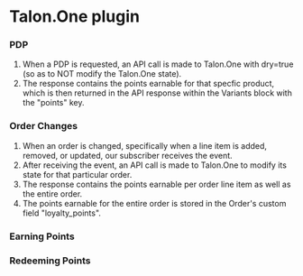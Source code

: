 # Talon.One plugin

### PDP

1. When a PDP is requested, an API call is made to Talon.One with dry=true (so as to NOT modify the Talon.One state).
2. The response contains the points earnable for that specfic product, which is then returned in the API response within the Variants block with the "points" key.

### Order Changes

1. When an order is changed, specifically when a line item is added, removed, or updated, our subscriber receives the event.
2. After receiving the event, an API call is made to Talon.One to modify its state for that particular order.
3. The response contains the points earnable per order line item as well as the entire order.
4. The points earnable for the entire order is stored in the Order's custom field "loyalty_points".

### Earning Points

### Redeeming Points

